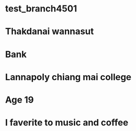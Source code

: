# test_branch4501

# Thakdanai wannasut
# Bank
# Lannapoly chiang mai college
# Age 19
# I faverite to music and coffee